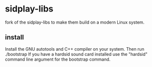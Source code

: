 # sidplay-libs
fork of the sidplay-libs to make them build on a modern Linux system.

## install
Install the GNU autotools and C++ compiler on your system.
Then run ./bootstrap
If you have a hardsid sound card installed use the "hardsid" command line
argument for the bootstrap command.
